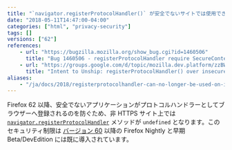 ```yaml
---
title: "`navigator.registerProtocolHandler()` が安全でないサイトでは使用できなくなりました"
date: "2018-05-11T14:47:00-04:00"
categories: ["html", "privacy-security"]
tags: []
versions: ["62"]
references:
    - url: "https://bugzilla.mozilla.org/show_bug.cgi?id=1460506"
      title: "Bug 1460506 - registerProtocolHandler require SecureContext in stable"
    - url: "https://groups.google.com/d/topic/mozilla.dev.platform/zzBWOPMPPs0/discussion"
      title: "Intent to Unship: registerProtocolHandler() over insecure contexts"
aliases:
    - "/ja/docs/2018/registerprotocolhandler-can-no-longer-be-used-on-insecure-sites/"
---
```

Firefox 62 以降、安全でないアプリケーションがプロトコルハンドラーとしてブラウザーへ登録されるのを防ぐため、非 HTTPS サイト上では [`navigator.registerProtocolHandler`](https://developer.mozilla.org/docs/Web/API/Navigator/registerProtocolHandler) メソッドが `undefined` となります。このセキュリティ制限は [バージョン 60](https://www.fxsitecompat.dev/ja/docs/2018/support-for-registerprotocolhandler-on-insecure-sites-has-been-deprecated/) 以降の Firefox Nightly と早期 Beta/DevEdition には既に導入されています。
